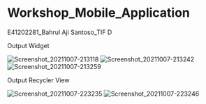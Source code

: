 # Workshop_Mobile_Application
E41202281_Bahrul Aji Santoso_TIF D

Output Widget

![Screenshot_20211007-213118](https://user-images.githubusercontent.com/76810040/136421304-09a71521-cc6a-4527-956b-d13cb65d08fb.png)
![Screenshot_20211007-213242](https://user-images.githubusercontent.com/76810040/136421384-7ac755f3-b202-4472-bb75-4b9c1b334c0b.png)
![Screenshot_20211007-213259](https://user-images.githubusercontent.com/76810040/136421540-d7024e9b-93a7-4ae0-b0d8-2a422f804530.png)

Output Recycler View

![Screenshot_20211007-223235](https://user-images.githubusercontent.com/76810040/136421592-ebff0f39-108e-4dfd-aacc-58e9e0620c4b.png)
![Screenshot_20211007-223246](https://user-images.githubusercontent.com/76810040/136421630-1843a00d-f368-465a-8b75-770aa97f7ac8.png)
